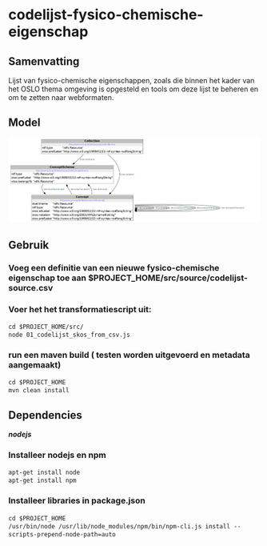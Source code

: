 # codelijst-fysico-chemische-eigenschap

## Samenvatting
Lijst van fysico-chemische eigenschappen, zoals die binnen het kader van het OSLO thema omgeving is opgesteld en tools om deze lijst te beheren en om te zetten naar webformaten.


## Model
![Model](src/documentation/model.png)
## Gebruik

### Voeg een definitie van een nieuwe fysico-chemische eigenschap toe aan $PROJECT_HOME/src/source/codelijst-source.csv

### Voer het het transformatiescript uit:
```
cd $PROJECT_HOME/src/
node 01_codelijst_skos_from_csv.js
```

### run een maven build ( testen worden uitgevoerd en metadata aangemaakt)
```
cd $PROJECT_HOME
mvn clean install
```

## Dependencies

**_nodejs_**

### Installeer nodejs en npm
```
apt-get install node
apt-get install npm
```

### Installeer libraries in package.json
```
cd $PROJECT_HOME
/usr/bin/node /usr/lib/node_modules/npm/bin/npm-cli.js install --scripts-prepend-node-path=auto
```


